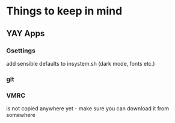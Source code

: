 # Things to keep in mind

## YAY Apps


### Gsettings

add sensible defaults to insystem.sh (dark mode, fonts etc.)

### git

### VMRC
is not copied anywhere yet - make sure you can download it from somewhere